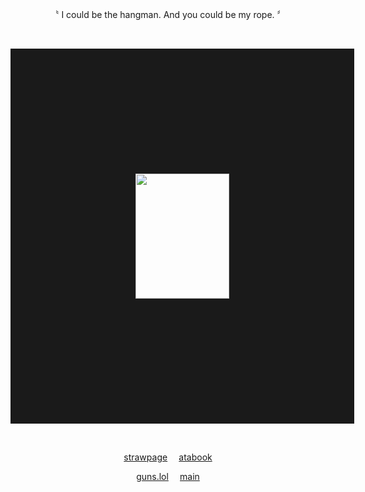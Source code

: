 <p align="center">
〝 I could be the hangman. And you could be my rope. 〞
  <p dir="auto"></p>
  <br>
<p dir="auto"></p>
<p align="center">
<img src="https://files.catbox.moe/h2z1zh.png" width="150" height="200" border="200"/>
</p>
<p dir="auto"></p>
<p align="center" dir="auto">
  <br>
<p align="center"><a href="https://hungry-bug.straw.page/" rel="nofollow">strawpage</a>
  ⠀ 
<a href="https://crossofloss.atabook.org/" rel="nofollow">atabook</a>
  
<p align="center">
<a href="https://guns.lol/check_success/" rel="nofollow">guns.lol</a>
  ⠀ 
<a href="https://github.com/gothopera/" rel="nofollow">main</a>
<p dir="auto"></p>
